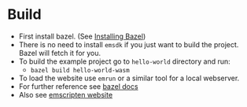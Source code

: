 # Build

- First install bazel. (See [Installing Bazel](https://docs.bazel.build/versions/4.0.0/install.html))
- There is no need to install `emsdk` if you just want to build the project. Bazel will fetch it for you.
- To build the example project go to `hello-world` directory and run:
    - `bazel build hello-world-wasm`
- To load the website use `emrun` or a similar tool for a local webserver.
- For further reference see [bazel docs](https://docs.bazel.build/versions/4.0.0/bazel-overview.html)
- Also see [emscripten website](https://emscripten.org/)